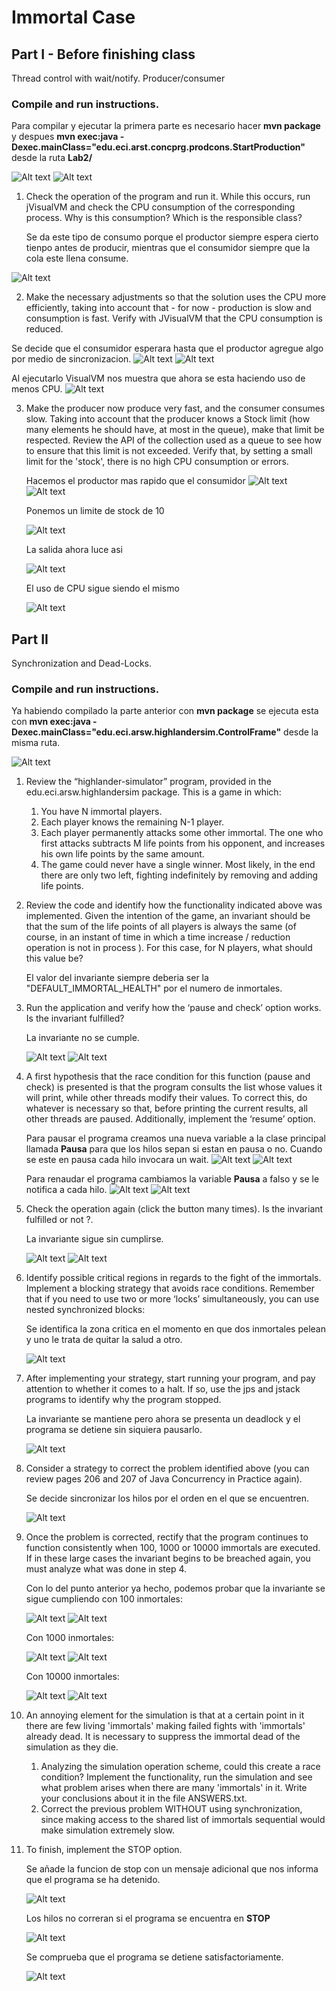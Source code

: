 # Immortal Case

## Part I - Before finishing class
Thread control with wait/notify. Producer/consumer

### Compile and run instructions.

Para compilar y ejecutar la primera parte es necesario hacer **mvn package** y despues **mvn exec:java -Dexec.mainClass="edu.eci.arst.concprg.prodcons.StartProduction"** desde la ruta **Lab2/**

![Alt text](img/1.compilar.1.PNG)
![Alt text](img/1.compilar.2.PNG)

1.	Check the operation of the program and run it. While this occurs, run jVisualVM and check the CPU consumption of the corresponding process. Why is this consumption? Which is the responsible class? 
	
	Se da este tipo de consumo porque el productor siempre espera cierto tienpo antes de producir, mientras que el consumidor siempre que la cola este llena consume.
	
![Alt text](img/1.1.PNG)

2.	Make the necessary adjustments so that the solution uses the CPU more efficiently, taking into account that - for now - production is slow and consumption is fast. Verify with JVisualVM that the CPU consumption is reduced. 

Se decide que el consumidor esperara hasta que el productor agregue algo por medio de sincronizacion. 
![Alt text](img/1.2.2.PNG)
![Alt text](img/1.2.3.PNG)

Al ejecutarlo VisualVM nos muestra que ahora se esta haciendo uso de menos CPU.
![Alt text](img/1.2.1.PNG)

3.	Make the producer now produce very fast, and the consumer consumes slow. Taking into account that the producer knows a Stock limit (how many elements he should have, at most in the queue), make that limit be respected. Review the API of the collection used as a queue to see how to ensure that this limit is not exceeded. Verify that, by setting a small limit for the 'stock', there is no high CPU consumption or errors.
	
	Hacemos el productor mas rapido que el consumidor
	![Alt text](img/1.3.1.PNG)
	![Alt text](img/1.3.2.PNG)
	
	Ponemos un limite de stock de 10
	
	![Alt text](img/1.3.3.PNG)
	
	La salida ahora luce asi
	
	![Alt text](img/1.3.4.PNG)
	
	
	El uso de CPU sigue siendo el mismo
	
	![Alt text](img/1.3.5.PNG)


## Part II
Synchronization and Dead-Locks.

### Compile and run instructions.

Ya habiendo compilado la parte anterior con **mvn package** se ejecuta esta con **mvn exec:java -Dexec.mainClass="edu.eci.arsw.highlandersim.ControlFrame"** desde la misma ruta.

![Alt text](img/2.compilar.1.PNG)

1.	Review the “highlander-simulator” program, provided in the edu.eci.arsw.highlandersim package. This is a game in which:
	1.	You have N immortal players. 
	2.	Each player knows the remaining N-1 player.
	3.	Each player permanently attacks some other immortal. The one who first attacks subtracts M life points from his opponent, and increases his own life points by the same amount. 
	4.	The game could never have a single winner. Most likely, in the end there are only two left, fighting indefinitely by removing and adding life points. 
2.	Review the code and identify how the functionality indicated above was implemented. Given the intention of the game, an invariant should be that the sum of the life points of all players is always the same (of course, in an instant of time in which a time increase / reduction operation is not in process ). For this case, for N players, what should this value be?

	El valor del invariante siempre deberia ser la "DEFAULT_IMMORTAL_HEALTH" por el numero de inmortales.

3.	Run the application and verify how the ‘pause and check’ option works. Is the invariant fulfilled?

	La invariante no se cumple.
	
	![Alt text](img/3.1.PNG)
	![Alt text](img/3.2.PNG)
	
4.	A first hypothesis that the race condition for this function (pause and check) is presented is that the program consults the list whose values ​​it will print, while other threads modify their values. To correct this, do whatever is necessary so that, before printing the current results, all other threads are paused. Additionally, implement the ‘resume’ option.

	Para pausar el programa creamos una nueva variable a la clase principal llamada **Pausa** para que los hilos sepan si estan en pausa o no. Cuando se este en pausa cada hilo invocara un wait.
	![Alt text](img/4.1.PNG)
	![Alt text](img/4.2.PNG)

	Para renaudar el programa cambiamos la variable **Pausa** a falso y se le notifica a cada hilo.
	![Alt text](img/4.3.PNG)
	![Alt text](img/4.4.PNG)

5.	Check the operation again (click the button many times). Is the invariant fulfilled or not ?.

	La invariante sigue sin cumplirse.
	
	![Alt text](img/5.1.PNG)
	![Alt text](img/5.2.PNG)
	

6.	Identify possible critical regions in regards to the fight of the immortals. Implement a blocking strategy that avoids race conditions. Remember that if you need to use two or more ‘locks’ simultaneously, you can use nested synchronized blocks:

	Se identifica la zona critica en el momento en que dos inmortales pelean y uno le trata de quitar la salud a otro.
	
	![Alt text](img/6.PNG)

7.	After implementing your strategy, start running your program, and pay attention to whether it comes to a halt. If so, use the jps and jstack programs to identify why the program stopped.

	La invariante se mantiene pero ahora se presenta un deadlock y el programa se detiene sin siquiera pausarlo.
	
	![Alt text](img/7.1.PNG)

8.	Consider a strategy to correct the problem identified above (you can review pages 206 and 207 of Java Concurrency in Practice again).

	Se decide sincronizar los hilos por el orden en el que se encuentren.
	
	![Alt text](img/8.1.PNG)

9.	Once the problem is corrected, rectify that the program continues to function consistently when 100, 1000 or 10000 immortals are executed. If in these large cases the invariant begins to be breached again, you must analyze what was done in step 4.

	Con lo del punto anterior ya hecho, podemos probar que la invariante se sigue cumpliendo con 100 inmortales:
	
	![Alt text](img/9.100.1.PNG)
	![Alt text](img/9.100.2.PNG)
	
	Con 1000 inmortales:
	
	![Alt text](img/9.1000.1.PNG)
	![Alt text](img/9.1000.2.PNG)
	
	Con 10000 inmortales:
	
	![Alt text](img/9.10000.1.PNG)
	![Alt text](img/9.10000.2.PNG)

10.	An annoying element for the simulation is that at a certain point in it there are few living 'immortals' making failed fights with 'immortals' already dead. It is necessary to suppress the immortal dead of the simulation as they die. 
	1.	Analyzing the simulation operation scheme, could this create a race condition? Implement the functionality, run the simulation and see what problem arises when there are many 'immortals' in it. Write your conclusions about it in the file ANSWERS.txt. 
	2.	Correct the previous problem WITHOUT using synchronization, since making access to the shared list of immortals sequential would make simulation extremely slow. 
11.	To finish, implement the STOP option.

	Se añade la funcion de stop con un mensaje adicional que nos informa que el programa se ha detenido.
	
	![Alt text](img/10.1.PNG)
	
	Los hilos no correran si el programa se encuentra en **STOP**
	
	![Alt text](img/10.2.PNG)
	
	Se comprueba que el programa se detiene satisfactoriamente.
	
	![Alt text](img/10.PNG)
	
